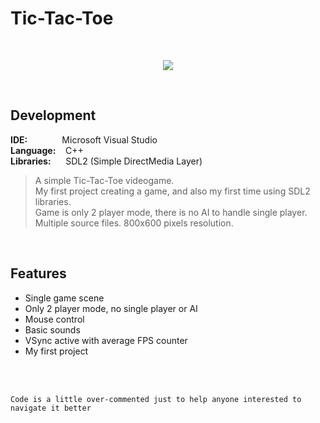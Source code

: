# Tic-Tac-Toe
<br/>
<p align="center">
  <img src="http://emanuelecarrino.altervista.org/images/portfolio/TicTacToe_preview.png" />
</p>
<br/>

## Development
**IDE:** &nbsp;&nbsp;&nbsp;&nbsp;&nbsp;&nbsp;&nbsp;&nbsp;&nbsp;&nbsp;&nbsp;&nbsp; Microsoft Visual Studio  
**Language:** &nbsp;&nbsp; C++  
**Libraries:** &nbsp;&nbsp;&nbsp;&nbsp; SDL2 (Simple DirectMedia Layer)
<br/>
> A simple Tic-Tac-Toe videogame.  
> My first project creating a game, and also my first time using SDL2 libraries.  
> Game is only 2 player mode, there is no AI to handle single player.  
> Multiple source files. 800x600 pixels resolution.
<br/>

## Features
* Single game scene
* Only 2 player mode, no single player or AI
* Mouse control
* Basic sounds
* VSync active with average FPS counter
* My first project

<br/>
<br/>

`Code is a little over-commented just to help anyone interested to navigate it better`
